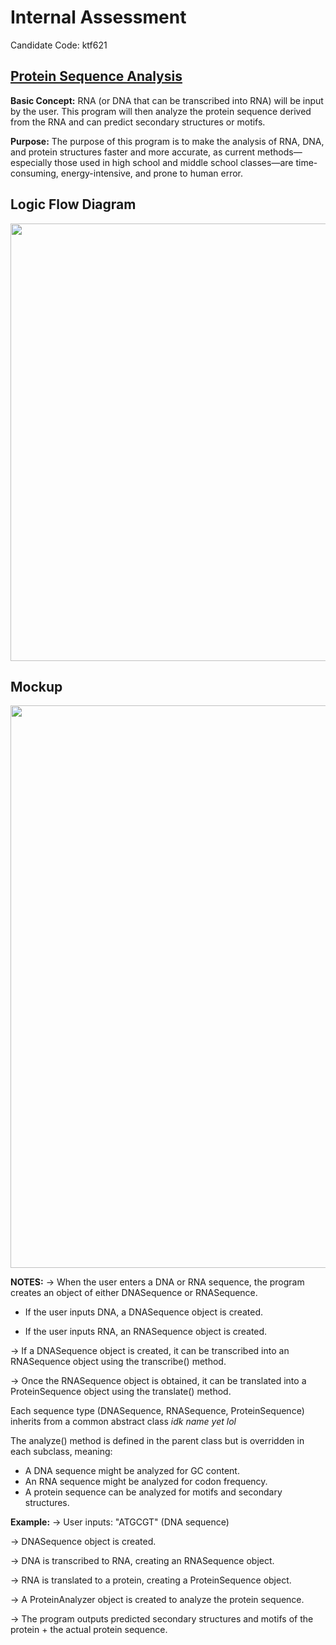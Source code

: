 # Internal Assessment
Candidate Code: ktf621

## <ins>Protein Sequence Analysis<ins>

**Basic Concept:** RNA (or DNA that can be transcribed into RNA) will be input by the user. This program will then analyze the protein sequence derived from the RNA and can predict secondary structures or motifs.

**Purpose:** The purpose of this program is to make the analysis of RNA, DNA, and protein structures faster and more accurate, as current methods—especially those used in high school and middle school classes—are time-consuming, energy-intensive, and prone to human error.

## Logic Flow Diagram

<img src="https://github.com/eebic/InternalAssessment/blob/main/img/IA_Logic_Flow_Diagram.png?raw=true" width="700" />

## Mockup

<img src="https://github.com/eebic/InternalAssessment/blob/main/img/IA_Mockup.png?raw=true" width="900" />

**NOTES:**
-> When the user enters a DNA or RNA sequence, the program creates an object of either DNASequence or RNASequence.

  - If the user inputs DNA, a DNASequence object is created.
    
  - If the user inputs RNA, an RNASequence object is created.

-> If a DNASequence object is created, it can be transcribed into an RNASequence object using the transcribe() method.

-> Once the RNASequence object is obtained, it can be translated into a ProteinSequence object using the translate() method.

Each sequence type (DNASequence, RNASequence, ProteinSequence) inherits from a common abstract class *idk name yet lol*

The analyze() method is defined in the parent class but is overridden in each subclass, meaning:

- A DNA sequence might be analyzed for GC content.
- An RNA sequence might be analyzed for codon frequency.
- A protein sequence can be analyzed for motifs and secondary structures.

**Example:**
-> User inputs: "ATGCGT" (DNA sequence)

-> DNASequence object is created.

-> DNA is transcribed to RNA, creating an RNASequence object.

-> RNA is translated to a protein, creating a ProteinSequence object.

-> A ProteinAnalyzer object is created to analyze the protein sequence.

-> The program outputs predicted secondary structures and motifs of the protein + the actual protein sequence.

